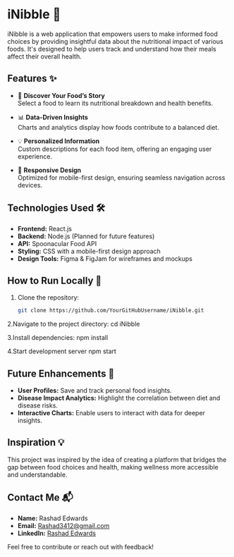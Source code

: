 # iNibble 🍴

iNibble is a web application that empowers users to make informed food choices by providing insightful data about the nutritional impact of various foods. It's designed to help users track and understand how their meals affect their overall health.

## Features ✨

- 🌱 **Discover Your Food’s Story**  
  Select a food to learn its nutritional breakdown and health benefits.
- 📊 **Data-Driven Insights**  
  Charts and analytics display how foods contribute to a balanced diet.

- 💡 **Personalized Information**  
  Custom descriptions for each food item, offering an engaging user experience.

- 📱 **Responsive Design**  
  Optimized for mobile-first design, ensuring seamless navigation across devices.

## Technologies Used 🛠️

- **Frontend:** React.js
- **Backend:** Node.js (Planned for future features)
- **API:** Spoonacular Food API
- **Styling:** CSS with a mobile-first design approach
- **Design Tools:** Figma & FigJam for wireframes and mockups

## How to Run Locally 🚀

1. Clone the repository:
   ```bash
   git clone https://github.com/YourGitHubUsername/iNibble.git
   ```

2.Navigate to the project directory:
cd iNibble

3.Install dependencies:
npm install

4.Start development server
npm start

## Future Enhancements 🔮

- **User Profiles:** Save and track personal food insights.
- **Disease Impact Analytics:** Highlight the correlation between diet and disease risks.
- **Interactive Charts:** Enable users to interact with data for deeper insights.

## Inspiration 💡

This project was inspired by the idea of creating a platform that bridges the gap between food choices and health, making wellness more accessible and understandable.

## Contact Me 📬

- **Name:** Rashad Edwards
- **Email:** [Rashad3412@gmail.com](mailto:Rashad3412@gmail.com)
- **LinkedIn:** [Rashad Edwards](https://www.linkedin.com/in/rashad-edwards-software-developer/)

Feel free to contribute or reach out with feedback!
